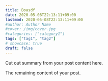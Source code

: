 ```yaml
---
title: Boasdf
date: 2020-05-08T22:13:11+09:00
lastmod: 2020-05-08T22:13:11+09:00
#author: Author Name
#cover: /img/cover.jpg
#categories: ["category1"]
tags: ["tag1", "tag2"]
# showcase: true
draft: false
---
```


Cut out summary from your post content here.

<!--more-->

The remaining content of your post.
